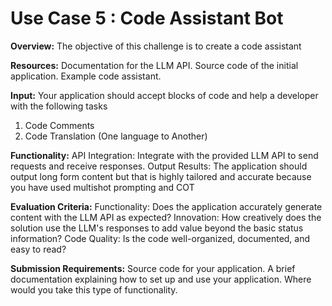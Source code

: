 # Use Case 5 : Code Assistant Bot

**Overview:**
The objective of this challenge is to create a code assistant

**Resources:**
Documentation for the LLM API.
Source code of the initial application.
Example code assistant.

**Input:**
Your application should accept blocks of code and help a developer with the following tasks
1. Code Comments
2. Code Translation (One language to Another)



**Functionality:**
API Integration: Integrate with the provided LLM API to send requests and receive responses. 
Output Results: The application should output long form content but that is highly tailored and accurate because you have used multishot prompting and COT

**Evaluation Criteria:**
Functionality: Does the application accurately generate content with the LLM API as expected?
Innovation: How creatively does the solution use the LLM's responses to add value beyond the basic status information?
Code Quality: Is the code well-organized, documented, and easy to read?

**Submission Requirements:**
Source code for your application.
A brief documentation explaining how to set up and use your application.
Where would you take this type of functionality.
